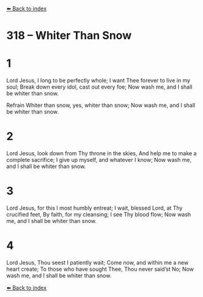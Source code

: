 [⬅️ Back to index](../README.md)

# 318 – Whiter Than Snow


# 1
Lord Jesus, I long to be perfectly whole;
I want Thee forever to live in my soul;
Break down every idol, cast out every foe;
Now wash me, and I shall be whiter than snow.

Refrain
Whiter than snow, yes, whiter than snow;
Now wash me, and I shall be whiter than snow.

# 2
Lord Jesus, look down from Thy throne in the skies,
And help me to make a complete sacrifice;
I give up myself, and whatever I know;
Now wash me, and I shall be whiter than snow.

# 3
Lord Jesus, for this I most humbly entreat;
I wait, blessed Lord, at Thy crucified feet,
By faith, for my cleansing; I see Thy blood flow;
Now wash me, and I shall be whiter than snow.

# 4
Lord Jesus, Thou seest I patiently wait;
Come now, and within me a new heart create;
To those who have sought Thee,
Thou never said’st No;
Now wash me, and I shall be whiter than snow.

[⬅️ Back to index](../README.md)
